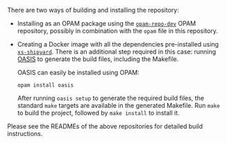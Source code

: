 There are two ways of building and installing the repository:

* Installing as an OPAM package using the
  [`opam-repo-dev`](https://github.com/xapi-project/opam-repo-dev) OPAM
  repository, possibly in combination with the `opam` file in this repository.

* Creating a Docker image with all the dependencies pre-installed using
  [`xs-shipyard`](https://github.com/lindig/xs-shipyard). There is an
  additional step required in this case: running
  [OASIS](http://oasis.forge.ocamlcore.org/) to generate the build files,
  including the Makefile.

  OASIS can easily be installed using OPAM:
  ```
  opam install oasis
  ```

  After running `oasis setup` to generate the required build files, the
  standard `make` targets are available in the generated Makefile. Run `make`
  to build the project, followed by `make install` to install it.

Please see the READMEs of the above repositories for detailed build
instructions.
